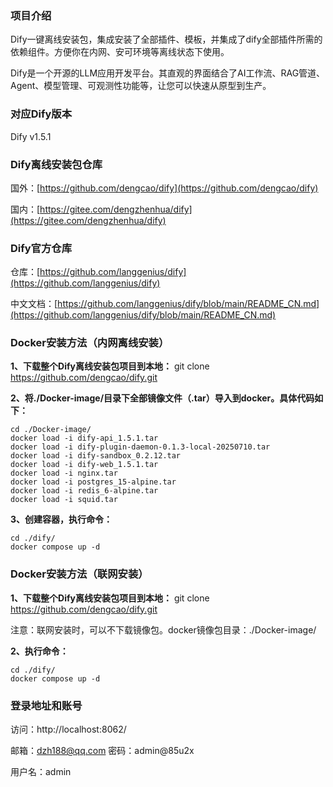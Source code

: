 ### 项目介绍

Dify一键离线安装包，集成安装了全部插件、模板，并集成了dify全部插件所需的依赖组件。方便你在内网、安可环境等离线状态下使用。

Dify是一个开源的LLM应用开发平台。其直观的界面结合了AI工作流、RAG管道、Agent、模型管理、可观测性功能等，让您可以快速从原型到生产。

### 对应Dify版本

Dify v1.5.1

### Dify离线安装包仓库

国外：[https://github.com/dengcao/dify](https://github.com/dengcao/dify)

国内：[https://gitee.com/dengzhenhua/dify](https://gitee.com/dengzhenhua/dify)

### Dify官方仓库

仓库：[https://github.com/langgenius/dify](https://github.com/langgenius/dify)

中文文档：[https://github.com/langgenius/dify/blob/main/README_CN.md](https://github.com/langgenius/dify/blob/main/README_CN.md)

### Docker安装方法（内网离线安装）

 **1、下载整个Dify离线安装包项目到本地：** git clone https://github.com/dengcao/dify.git

 **2、将./Docker-image/目录下全部镜像文件（.tar）导入到docker。具体代码如下：** 

```
cd ./Docker-image/
docker load -i dify-api_1.5.1.tar
docker load -i dify-plugin-daemon-0.1.3-local-20250710.tar
docker load -i dify-sandbox_0.2.12.tar
docker load -i dify-web_1.5.1.tar
docker load -i nginx.tar
docker load -i postgres_15-alpine.tar
docker load -i redis_6-alpine.tar
docker load -i squid.tar
```

 **3、创建容器，执行命令：** 

```
cd ./dify/
docker compose up -d
```

### Docker安装方法（联网安装）

 **1、下载整个Dify离线安装包项目到本地：** git clone https://github.com/dengcao/dify.git
 
 注意：联网安装时，可以不下载镜像包。docker镜像包目录：./Docker-image/

 **2、执行命令：** 

```
cd ./dify/
docker compose up -d
```

### 登录地址和账号

访问：http://localhost:8062/

邮箱：dzh188@qq.com  密码：admin@85u2x

用户名：admin
